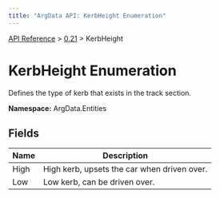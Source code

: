 ```yaml
---
title: "ArgData API: KerbHeight Enumeration"
---
```


[API Reference](/argdata/api/) &gt; [0.21](/argdata/api/0.21/) &gt; KerbHeight

# KerbHeight Enumeration

Defines the type of kerb that exists in the track section.

**Namespace:** ArgData.Entities

## Fields

<table class="table table-bordered table-striped ">
<thead>
  <tr>
    <th>Name</th>
    <th>Description</th>
  </tr>
</thead>
<tbody>
  <tr>
    <td>High</td>
    <td>High kerb, upsets the car when driven over.</td>
  </tr>
  <tr>
    <td>Low</td>
    <td>Low kerb, can be driven over.</td>
  </tr>
</tbody>
</table>


